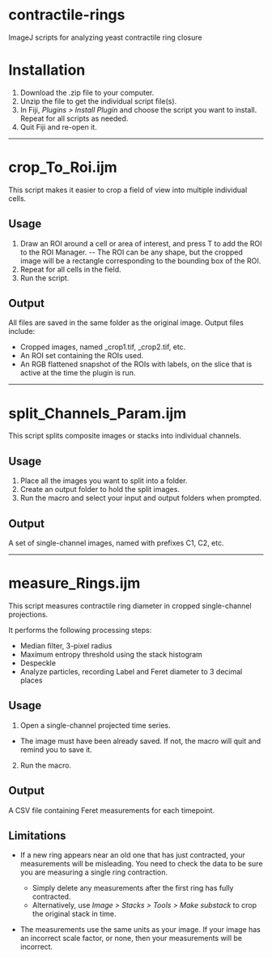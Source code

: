 # contractile-rings
ImageJ scripts for analyzing yeast contractile ring closure

# Installation
1. Download the .zip file to your computer.
2. Unzip the file to get the individual script file(s).
3. In Fiji, _Plugins > Install Plugin_ and choose the script you want to install. Repeat for all scripts as needed.
4. Quit Fiji and re-open it.

---

# crop_To_Roi.ijm
This script makes it easier to crop a field of view into multiple individual cells.

## Usage
1. Draw an ROI around a cell or area of interest, and press T to add the ROI to the ROI Manager.
-- The ROI can be any shape, but the cropped image will be a rectangle corresponding to the bounding box of the ROI.
2. Repeat for all cells in the field.
3. Run the script.

## Output
All files are saved in the same folder as the original image. 
Output files include:
- Cropped images, named <original name>_crop1.tif, <original name>_crop2.tif, etc. 
- An ROI set containing the ROIs used.
- An RGB flattened snapshot of the ROIs with labels, on the slice that is active at the time the plugin is run.

---

# split_Channels_Param.ijm
This script splits composite images or stacks into  individual channels.

## Usage
1. Place all the images you want to split into a folder.
2. Create an output folder to hold the split images.
3. Run the macro and select your input and output folders when prompted.

## Output

A set of single-channel images, named with prefixes C1, C2, etc.

---

# measure_Rings.ijm
This script measures contractile ring diameter in cropped single-channel projections.

It performs the following processing steps:
* Median filter, 3-pixel radius
* Maximum entropy threshold using the stack histogram
* Despeckle
* Analyze particles, recording Label and Feret diameter to 3 decimal places

## Usage
1. Open a single-channel projected time series.
* The image must have been already saved. If not, the macro will quit and remind you to save it.
2. Run the macro. 
 
## Output
A CSV file containing Feret measurements for each timepoint.

## Limitations
* If a new ring appears near an old one that has just contracted, your measurements will be misleading. You need to check the data to be sure you are measuring a single ring contraction. 

    * Simply delete any measurements after the first ring has fully contracted.  
    * Alternatively, use _Image > Stacks > Tools > Make substack_ to crop the original stack in time.

* The measurements use the same units as your image. If your image has an incorrect scale factor, or none, then your measurements will be incorrect.
